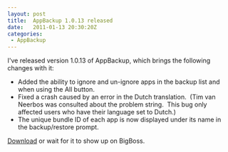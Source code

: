 ```yaml
---
layout: post
title:  AppBackup 1.0.13 released
date:   2011-01-13 20:30:20Z
categories: 
 - AppBackup
---
```


I've released version 1.0.13 of AppBackup, which brings the following changes with it:

* Added the ability to ignore and un-ignore apps in the backup list and when using
  the All button.
* Fixed a crash caused by an error in the Dutch translation.  (Tim van Neerbos was
  consulted about the problem string.  This bug only affected users who have their
  language set to Dutch.)
* The unique bundle ID of each app is now displayed under its name in the
  backup/restore prompt.

[Download](//uploads.s.zeid.me/AppBackup/latest.php) or wait for it to show up on
BigBoss.
